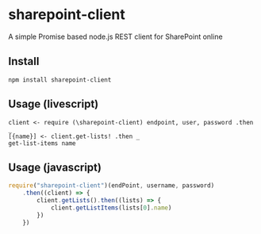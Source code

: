 # sharepoint-client

A simple Promise based node.js REST client for SharePoint online

## Install
`npm install sharepoint-client`

## Usage (livescript)
```LiveScript
client <- require (\sharepoint-client) endpoint, user, password .then _
[{name}] <- client.get-lists! .then _
get-list-items name
```

## Usage (javascript)

```javascript
require("sharepoint-client")(endPoint, username, password)
    .then((client) => {
        client.getLists().then((lists) => {
            client.getListItems(lists[0].name)
        })
    })
```
